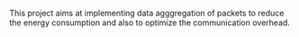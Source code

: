 This project aims at implementing data agggregation of packets to reduce the energy consumption and also to optimize the
communication overhead.
